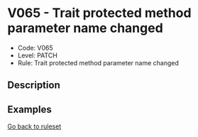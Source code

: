 # V065 - Trait protected method parameter name changed

* Code: V065
* Level: PATCH
* Rule: Trait protected method parameter name changed

## Description

## Examples

[Go back to ruleset](../README.md)